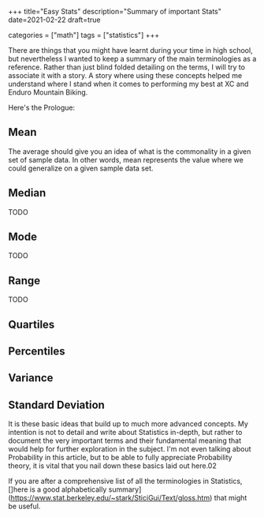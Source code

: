 +++
title="Easy Stats"
description="Summary of important Stats"
date=2021-02-22
draft=true

categories = ["math"]
tags = ["statistics"]
+++


There are things that you might have learnt during your time in high school, but nevertheless I wanted to keep a summary of the main terminologies
as a reference. Rather than just blind folded detailing on the terms, I will try to associate it with a story. A story where using these concepts helped me
understand where I stand when it comes to performing my best at XC and Enduro Mountain Biking.

Here's the Prologue:

## Mean

The average should give you an idea of what is the commonality in a given set of sample data. In other words, mean represents the value where we could generalize
on a given sample data set.

## Median

TODO

## Mode

TODO

## Range

TODO

## Quartiles

## Percentiles

## Variance

## Standard Deviation

It is these basic ideas that build up to much more advanced concepts. My intention is not to detail and write about Statistics in-depth, but rather to document
the very important terms and their fundamental meaning that would help for further exploration in the subject. I'm not even talking about Probability in this
article, but to be able to fully appreciate Probability theory, it is vital that you nail down these basics laid out here.02

If you are after a comprehensive list of all the terminologies in Statistics, []here is a good alphabetically summary](https://www.stat.berkeley.edu/~stark/SticiGui/Text/gloss.htm)
that might be useful.
